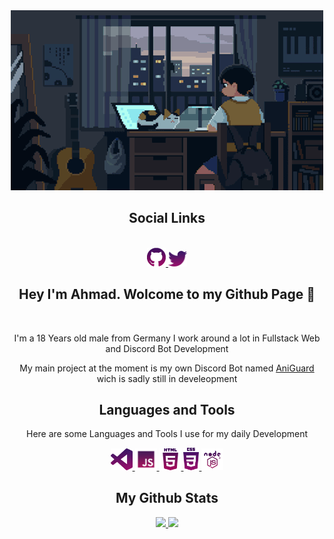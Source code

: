 <div align="center">
  <a href="https://ahmadjs.eu">
    <img src="./Pictures/git-Banner.gif" width="500px"/>
  </a>
  <h2>Social Links</h2>
  <br>
    <a href="https://github.com/ahmadjs01">
      <img src="./Pictures/github.png" width="30px"/>
    </a>
    <a href="https://twitter.com/ahmuudii">
      <img src="./Pictures/Twitter.png" width="30px"/>
    </a>
    
  <br>
    
  <h2>Hey I'm Ahmad. Wolcome to my Github Page 🙂</h2>
    

  <br>
  <p> 
    I'm a 18 Years old male from Germany
    I work around a lot in Fullstack Web and Discord Bot Development 
    </p>
  <p>
    My main project at the moment is my own Discord Bot named <a href="https://aniguard.xyz">AniGuard</a> wich is sadly still in develeopment
    </p>
  <h2>Languages and Tools</h2>
  <p>
    Here are some Languages and Tools I use for my daily Development
  </p>
   <a href="https://code.visualstudio.com">
    <img src="./Pictures/VSCode.png" width="35px"/>
   </a>
  <a href="https://devdocs.io/javascript/">
    <img src="./Pictures/js.png" width="35px"/>
   </a>
  <a href="https://www.w3schools.com/html/default.asp">
    <img src="./Pictures/html.png" width="35px"/>
   </a>
  <a href="https://www.w3schools.com/css/default.asp">
    <img src="./Pictures/css.png" width="25px"/>
   </a>
  <a href="https://nodejs.org/en/">
    <img src="./Pictures/nodejs.png" width="35px"/>
   </a>
  <br>
  <h2> My Github Stats </h2>
   <a href="https://github.com/ahmadjs01">
     <img src="https://github-readme-stats.vercel.app/api?username=ahmadjs01&count_private=true&show_owner=true&show_icons=true&bg_color=0d1117&title_color=ffffff&text_color=ffffff&icon_color=8b155a&hide_border=true/"/>
   </a>
  <a href="https://github.com/ahmadjs01">
     <img src="https://github-readme-streak-stats.herokuapp.com/?user=ahmadjs01&hide_border=true&background=0D1117&currStreakLabel=FFFFFF&sideLabels=FFFFFF&currStreakNum=FFFFFF&dates=FFFFFF&sideNums=FFFFFF&fire=8b155a&ring=8b155a&stroke=FFFFFFFF)](https://git.io/streak-stats"/>
   </a>
</div>
